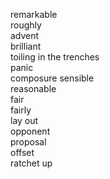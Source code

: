 remarkable  
roughly  
advent  
brilliant  
toiling in the trenches  
panic  
composure
sensible  
reasonable  
fair  
fairly    
lay out  
opponent  
proposal  
offset  
ratchet up  